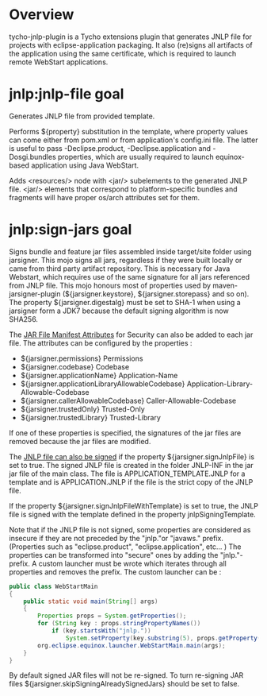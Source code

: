 # Overview

tycho-jnlp-plugin is a Tycho extensions plugin that generates JNLP file
for projects with eclipse-application packaging. It also (re)signs all
artifacts of the application using the same certificate, which is required
to launch remote WebStart applications.

# jnlp:jnlp-file goal

Generates JNLP file from provided template. 

Performs ${property} substitution in the template, where property values can 
come either from pom.xml or from application's config.ini file. The latter is 
useful to pass -Declipse.product, -Declipse.application and -Dosgi.bundles 
properties, which are usually required to launch equinox-based application 
using Java WebStart.

Adds &lt;resources/> node with &lt;jar/> subelements to the generated JNLP file.
&lt;jar/> elements that correspond to platform-specific bundles and fragments
will have proper os/arch attributes set for them. 

# jnlp:sign-jars goal

Signs bundle and feature jar files assembled inside target/site folder using 
jarsigner. This mojo signs all jars, regardless if they were built locally or 
came from third party artifact repository. This is necessary for Java Webstart, 
which requires use of the same signature for all jars referenced from JNLP file. 
This mojo honours most of properties used by maven-jarsigner-plugin 
(${jarsigner.keystore}, ${jarsigner.storepass} and so on). The property 
${jarsigner.digestalg} must be set to SHA-1 when using a jarsigner form a JDK7 
because the default signing algorithm is now SHA256.

The [JAR File Manifest Attributes](http://docs.oracle.com/javase/7/docs/technotes/guides/jweb/security/manifest.html) 
for Security can also be added to each jar file. The attributes can be configured
by the properties :

 * ${jarsigner.permissions} Permissions
 * ${jarsigner.codebase} Codebase
 * ${jarsigner.applicationName} Application-Name
 * ${jarsigner.applicationLibraryAllowableCodebase} Application-Library-Allowable-Codebase
 * ${jarsigner.callerAllowableCodebase} Caller-Allowable-Codebase
 * ${jarsigner.trustedOnly} Trusted-Only
 * ${jarsigner.trustedLibrary} Trusted-Library

If one of these properties is specified, the signatures of the jar files are 
removed because the jar files are modified.

The [JNLP file can also be signed](http://docs.oracle.com/javase/7/docs/technotes/guides/jweb/security/signedJNLP.html) 
if the property ${jarsigner.signJnlpFile} is set to true. The signed JNLP file is
created in the folder JNLP-INF in the jar jar file of the main class. The file is
APPLICATION_TEMPLATE.JNLP for a template and is APPLICATION.JNLP if the file is 
the strict copy of the JNLP file.

If the property ${jarsigner.signJnlpFileWithTemplate} is set to true, the JNLP 
file is signed with the template defined in the property jnlpSigningTemplate. 

Note that if the JNLP file is not signed, some properties are considered as
insecure if they are not preceded by the "jnlp."or "javaws." prefix. (Properties
such as "eclipse.product", "eclipse.application", etc... )
The properties can be transformed into "secure" ones by adding the "jnlp."-prefix. 
A custom launcher must be wrote which iterates through all properties and removes 
the prefix. The custom launcher can be :

```java
public class WebStartMain
{
    public static void main(String[] args)
    {
        Properties props = System.getProperties();
        for (String key : props.stringPropertyNames())
            if (key.startsWith("jnlp."))
                System.setProperty(key.substring(5), props.getProperty(key));
        org.eclipse.equinox.launcher.WebStartMain.main(args);
    }
}
 ```

By default signed JAR files will not be re-signed. To turn re-signing JAR files 
${jarsigner.skipSigningAlreadySignedJars} should be set to false. 







